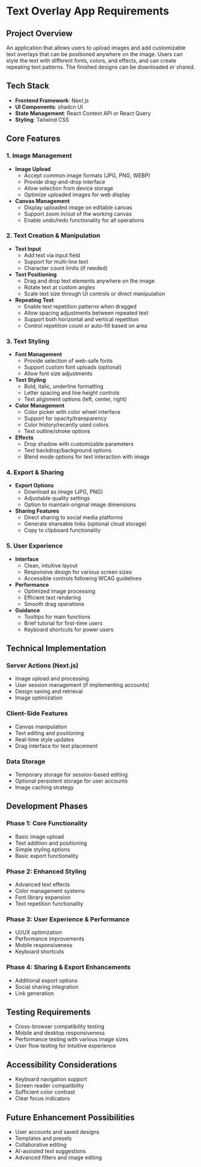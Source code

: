 # Text Overlay App Requirements

## Project Overview
An application that allows users to upload images and add customizable text overlays that can be positioned anywhere on the image. Users can style the text with different fonts, colors, and effects, and can create repeating text patterns. The finished designs can be downloaded or shared.

## Tech Stack
- **Frontend Framework**: Next.js
- **UI Components**: shadcn UI
- **State Management**: React Context API or React Query
- **Styling**: Tailwind CSS

## Core Features

### 1. Image Management
- **Image Upload**
  - Accept common image formats (JPG, PNG, WEBP)
  - Provide drag-and-drop interface
  - Allow selection from device storage
  - Optimize uploaded images for web display
- **Canvas Management**
  - Display uploaded image on editable canvas
  - Support zoom in/out of the working canvas
  - Enable undo/redo functionality for all operations

### 2. Text Creation & Manipulation
- **Text Input**
  - Add text via input field
  - Support for multi-line text
  - Character count limits (if needed)
- **Text Positioning**
  - Drag and drop text elements anywhere on the image
  - Rotate text at custom angles
  - Scale text size through UI controls or direct manipulation
- **Repeating Text**
  - Enable text repetition patterns when dragged
  - Allow spacing adjustments between repeated text
  - Support both horizontal and vertical repetition
  - Control repetition count or auto-fill based on area

### 3. Text Styling
- **Font Management**
  - Provide selection of web-safe fonts
  - Support custom font uploads (optional)
  - Allow font size adjustments
- **Text Styling**
  - Bold, italic, underline formatting
  - Letter spacing and line height controls
  - Text alignment options (left, center, right)
- **Color Management**
  - Color picker with color wheel interface
  - Support for opacity/transparency
  - Color history/recently used colors
  - Text outline/stroke options
- **Effects**
  - Drop shadow with customizable parameters
  - Text backdrop/background options
  - Blend mode options for text interaction with image

### 4. Export & Sharing
- **Export Options**
  - Download as image (JPG, PNG)
  - Adjustable quality settings
  - Option to maintain original image dimensions
- **Sharing Features**
  - Direct sharing to social media platforms
  - Generate shareable links (optional cloud storage)
  - Copy to clipboard functionality

### 5. User Experience
- **Interface**
  - Clean, intuitive layout
  - Responsive design for various screen sizes
  - Accessible controls following WCAG guidelines
- **Performance**
  - Optimized image processing
  - Efficient text rendering
  - Smooth drag operations
- **Guidance**
  - Tooltips for main functions
  - Brief tutorial for first-time users
  - Keyboard shortcuts for power users

## Technical Implementation

### Server Actions (Next.js)
- Image upload and processing
- User session management (if implementing accounts)
- Design saving and retrieval
- Image optimization

### Client-Side Features
- Canvas manipulation
- Text editing and positioning
- Real-time style updates
- Drag interface for text placement

### Data Storage
- Temporary storage for session-based editing
- Optional persistent storage for user accounts
- Image caching strategy

## Development Phases

### Phase 1: Core Functionality
- Basic image upload
- Text addition and positioning
- Simple styling options
- Basic export functionality

### Phase 2: Enhanced Styling
- Advanced text effects
- Color management systems
- Font library expansion
- Text repetition functionality

### Phase 3: User Experience & Performance
- UI/UX optimization
- Performance improvements
- Mobile responsiveness
- Keyboard shortcuts

### Phase 4: Sharing & Export Enhancements
- Additional export options
- Social sharing integration
- Link generation

## Testing Requirements
- Cross-browser compatibility testing
- Mobile and desktop responsiveness
- Performance testing with various image sizes
- User flow testing for intuitive experience

## Accessibility Considerations
- Keyboard navigation support
- Screen reader compatibility
- Sufficient color contrast
- Clear focus indicators

## Future Enhancement Possibilities
- User accounts and saved designs
- Templates and presets
- Collaborative editing
- AI-assisted text suggestions
- Advanced filters and image editing